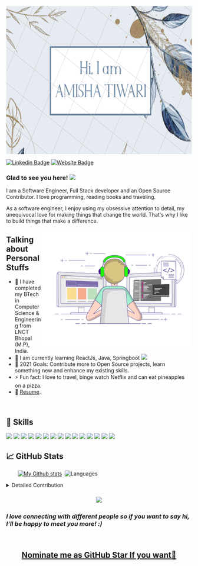 <img align="center" alt="GIF" src="https://github.com/amisha26/amisha26/blob/master/amisha.png?raw=true" width="900" height="400" />

<!-- ### Hi there, I'm <a href="https://amishatiwari.netlify.app" target="_blank">Amisha Tiwari</a> <img src="https://media.giphy.com/media/hvRJCLFzcasrR4ia7z/giphy.gif" width="25px"> -->

[![Linkedin Badge](https://img.shields.io/badge/-LinkedIn-0e76a8?style=flat-square&logo=Linkedin&logoColor=white)](https://www.linkedin.com/in/amisha-tiwari-50838b182/)
[![Website Badge](https://img.shields.io/badge/Website-3b5998?style=flat-square&logo=google-chrome&logoColor=white)](https://amishatiwari.netlify.app)

### Glad to see you here! <img src="https://media.giphy.com/media/hvRJCLFzcasrR4ia7z/giphy.gif" width="25px">

I am a Software Engineer, Full Stack developer and an Open Source Contributor. I love programming, reading books and traveling.

As a software engineer, I enjoy using my obsessive attention to detail, my unequivocal love for making things that change the world. That's why I like to build things that make a difference.

<img align="right" alt="GIF" src="https://github.com/amisha26/amisha26/blob/master/self.gif?raw=true" width="408" height="318" />

## Talking about Personal Stuffs

- 🔭 I have completed my BTech in Computer Science & Engineering from LNCT Bhopal (M.P), India.
- 🌱 I am currently learning ReactJs, Java, Springboot <img src="https://media.giphy.com/media/WUlplcMpOCEmTGBtBW/giphy.gif" width="30">
- 🥅 2021 Goals: Contribute more to Open Source projects, learn something new and enhance my existing skills.
- ⚡ Fun fact: I love to travel, binge watch Netflix and can eat pineapples on a pizza.
- 📝 [Resume](https://amishatiwari.netlify.app/static/media/at.b7b110aa.pdf).

<br/>

## 💼 Skills

![](https://img.shields.io/badge/React-informational?style=flat&logo=react&logoColor=white&color=4AB197)
![](https://img.shields.io/badge/Redux-informational?style=flat&logo=Redux&logoColor=white&color=4AB197)
![](https://img.shields.io/badge/JavaScript-informational?style=flat&logo=JavaScript&logoColor=white&color=4AB197)
![](https://img.shields.io/badge/Python-informational?style=flat&logo=Python&logoColor=white&color=4AB197)
![](https://img.shields.io/badge/Java-informational?style=flat&logo=Java&logoColor=white&color=4AB197)
![](https://img.shields.io/badge/SpringBoot-informational?style=flat&logo=Spring&logoColor=white&color=4AB197)
![](https://img.shields.io/badge/MongoDB-informational?style=flat&logo=MongoDB&logoColor=white&color=4AB197)
![](https://img.shields.io/badge/MySQL-informational?style=flat&logo=MySQL&logoColor=white&color=4AB197)
![](https://img.shields.io/badge/CSS-informational?style=flat&logo=css3&logoColor=white&color=4AB197)
![](https://img.shields.io/badge/Netlify-informational?style=flat&logo=netlify&logoColor=white&color=4AB197)
![](https://img.shields.io/badge/NPM-informational?style=flat&logo=npm&logoColor=white&color=4AB197)
![](https://img.shields.io/badge/Postman-informational?style=flat&logo=Postman&logoColor=white&color=4AB197)
![](https://img.shields.io/badge/GitHub-informational?style=flat&logo=GitHub&logoColor=white&color=4AB197)
![](https://img.shields.io/badge/GitLab-informational?style=flat&logo=GitLab&logoColor=white&color=4AB197)
![](https://img.shields.io/badge/Bitbucket-informational?style=flat&logo=Bitbucket&logoColor=white&color=4AB197)

<!-- [![My Github stats](https://github-readme-stats.vercel.app/api?username=amisha26&show_icons=true&&cache_seconds=86400&theme=radical)](https://github.com/amisha26/github-readme-stats) -->

## &#x1f4c8; GitHub Stats

<span> &nbsp; &nbsp; &nbsp; &nbsp; </span>
[![My Github stats](https://github-readme-stats.vercel.app/api?username=amisha26&show_icons=true&line_height=27&count_private=true&title_color=ffffff&text_color=c9cacc&icon_color=4AB097&bg_color=1A2B34)](https://github.com/amisha26/github-readme-stats)<span>&nbsp; </span>
![Languages](https://github-readme-stats.vercel.app/api/top-langs/?username=amisha26&show_icons=true&&title_color=ffffff&text_color=c9cacc&icon_color=4AB097&bg_color=1A2B34&hide=["contribs","prs"]&cache_seconds=86400)

<details>
<summary>Detailed Contribution</summary>
<br>   
<span>&nbsp;

![GitHub Streak](https://github-readme-streak-stats.herokuapp.com/?user=amisha26&theme=tokyonight&count_private=true)

![GitHub Activity Graph](https://activity-graph.herokuapp.com/graph?username=amisha26&theme=github&count_private=true)

</details>

<h3 align="center"><img  src="https://media.giphy.com/media/LnQjpWaON8nhr21vNW/giphy.gif" width="40">
  </h3>
 <h3><em><b>I love connecting with different people</b> so if you want to say <b>hi, I'll be happy to meet you more!</b> :)</em></h3>

<br/>

<h2 align="center">
<a href="https://stars.github.com/">Nominate me as GitHub Star If you want🌟</a>
</h2>

[linkedin]: https://www.linkedin.com/in/amisha-tiwari-50838b182/

